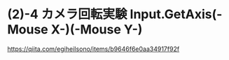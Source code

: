 # (2)-4 カメラ回転実験 Input.GetAxis(-Mouse X-)(-Mouse Y-)
https://qiita.com/egiheiIsono/items/b9646f6e0aa34917f92f

